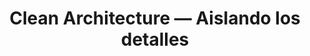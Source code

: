 ---
title: Clean Architecture — Aislando los detalles
tags: [Open Source, Architecture, Software Engineering, Clean Architecture]
style:
color: 
description: Una arquitectura que aísla al dominio de los detalles tecnológicos, aportando a la mantenibilidad y evolución de un componente de software
external_url: https://medium.com/bancolombia-tech/clean-architecture-aislando-los-detalles-4f9530f35d7a
---